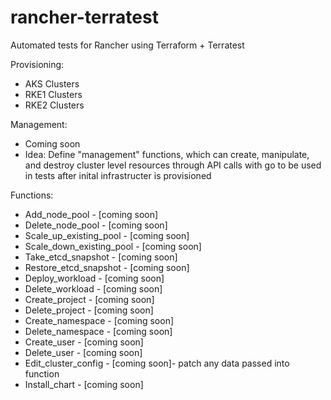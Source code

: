 # rancher-terratest

Automated tests for Rancher using Terraform + Terratest

Provisioning:
- AKS Clusters
- RKE1 Clusters
- RKE2 Clusters

Management:
- Coming soon 
- Idea: Define "management" functions, which can create, manipulate, and destroy cluster level resources through API calls with go to be used in tests after inital infrastructer is provisioned

Functions:
- Add_node_pool - [coming soon]
- Delete_node_pool - [coming soon]
- Scale_up_existing_pool - [coming soon]
- Scale_down_existing_pool - [coming soon]
- Take_etcd_snapshot - [coming soon]
- Restore_etcd_snapshot - [coming soon]
- Deploy_workload - [coming soon]
- Delete_workload - [coming soon]
- Create_project - [coming soon]
- Delete_project - [coming soon]
- Create_namespace - [coming soon]
- Delete_namespace - [coming soon]
- Create_user - [coming soon]
- Delete_user - [coming soon]
- Edit_cluster_config - [coming soon]- patch any data passed into function 
- Install_chart - [coming soon]
